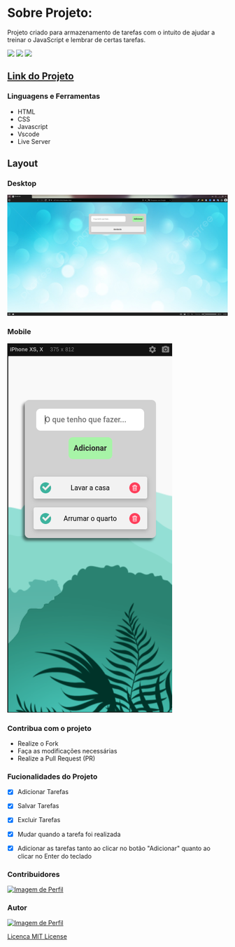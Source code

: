 
# Sobre Projeto:

Projeto criado para armazenamento de tarefas com o intuito de ajudar a treinar o JavaScript e lembrar de certas tarefas.

<img src="https://img.shields.io/github/stars/Willy-Braga/calculadoraSimplesJS?style=social">
<img src="https://img.shields.io/github/issues-pr-raw/Willy-Braga/calculadoraSimplesJS?style=social">
<img src="https://img.shields.io/github/issues-closed/willy-braga/CaWilly-Braga/calculadoraSimplesJS?style=social">

## [Link do Projeto](https://willy-braga.github.io/To-do-List/)

### Linguagens e Ferramentas

- HTML
- CSS
- Javascript
- Vscode
- Live Server

## Layout

### Desktop

<a href="https://willy-braga.github.io/To-do-List/" target='_blank'>
<img src="src/designs/desktop-desing.png"/>
</a>

### Mobile
<a href="https://willy-braga.github.io/To-do-List/" target='_blank'>
<img src="src/designs/mobile-desing.png" />
</a>


### Contribua com o projeto

- Realize o Fork
- Faça as modificações necessárias
- Realize a Pull Request (PR)

### Fucionalidades do Projeto

- [x] Adicionar Tarefas
- [x] Salvar Tarefas
- [x] Excluir Tarefas
- [x] Mudar quando a tarefa foi realizada
- [x] Adicionar as tarefas tanto ao clicar no botão "Adicionar" quanto ao clicar no Enter do teclado


### Contribuidores

<a href="https://github.com/willy-braga" target="_blank">
<img src="https://github.com/willy-braga.png" width="70px" alt="Imagem de Perfil" />
</a>


### Autor

<a href="https://github.com/willy-braga" target="_blank">
<img src="https://github.com/willy-braga.png" width="70px" alt="Imagem de Perfil" />
</a>

[Licenca MIT License](http://creativecommons.org/licenses/by)
